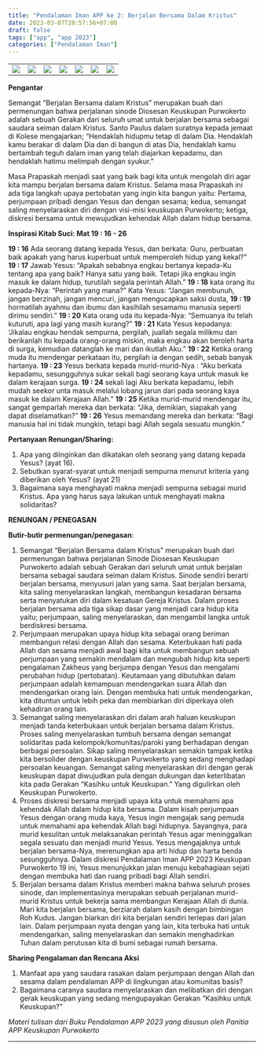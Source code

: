 ```yaml
---
title: "Pendalaman Iman APP ke 2: Berjalan Bersama Dalam Kristus"
date: 2023-03-07T20:57:56+07:00
draft: false
tags: ["app", "app 2023"]
categories: ["Pendalaman Iman"]
---
```

| | | | | | | |
|---|---|---|---|---|---|---|
| ![](/img/app7mar23.jpg) | ![](/img/app7mar231.jpg)  | ![](/img/app7mar232.jpg)  | ![](/img/app7mar233.jpg) | ![](/img/app7mar234.jpg) | ![](/img/app7mar235.jpg) | ![](/img/app7mar236.jpg) |

**Pengantar** 

Semangat “Berjalan Bersama dalam Kristus” merupakan buah dari permenungan bahwa perjalanan sinode Diosesan Keuskupan Purwokerto adalah sebuah Gerakan dari seluruh umat untuk berjalan bersama sebagai saudara seiman dalam Kristus. Santo Paulus dalam suratnya kepada jemaat di Kolese mengajarkan; “Hendaklah hidupmu tetap di dalam Dia. Hendaklah kamu berakar di dalam Dia dan di bangun di atas Dia, hendaklah kamu bertambah teguh dalam iman yang telah diajarkan kepadamu, dan hendaklah hatimu melimpah dengan syukur.” 

Masa Prapaskah menjadi saat yang baik bagi kita untuk mengolah diri agar kita mampu berjalan bersama dalam Kristus. Selama masa Prapaskah ini ada tiga langkah upaya pertobatan yang ingin kita bangun yaitu: Pertama, perjumpaan pribadi dengan Yesus dan dengan sesama; kedua, semangat saling menyelaraskan diri dengan visi-misi keuskupan Purwokerto; ketiga, diskresi bersama untuk mewujudkan kehendak Allah dalam hidup bersama. 

**Inspirasi Kitab Suci: Mat 19 : 16 - 26**

**19 : 16** Ada seorang datang kepada Yesus, dan berkata: Guru, perbuatan baik apakah yang harus kuperbuat untuk memperoleh hidup yang kekal?” 
**19 : 17** Jawab Yesus: “Apakah sebabnya engkau bertanya kepada-Ku tentang apa yang baik? Hanya satu yang baik. Tetapi jika engkau ingin masuk ke dalam hidup, turutilah segala perintah Allah.” 
**19 : 18** kata orang itu kepada-Nya: “Perintah yang mana?” Kata Yesus: “Jangan membunuh, jangan berzinah, jangan mencuri, jangan mengucapkan saksi dusta, 
**19 : 19** hormatilah ayahmu dan ibumu dan kasihilah sesamamu manusia seperti dirimu sendiri.” 
**19 : 20** Kata orang uda itu kepada-Nya: “Semuanya itu telah kuturuti, apa lagi yang masih kurang?” 
**19 : 21** Kata Yesus kepadanya: ‘Jikalau engkau hendak sempurna, pergilah, juallah segala milikmu dan berikanlah itu kepada orang-orang miskin, maka engkau akan beroleh harta di surga, kemudian datanglah ke mari dan ikutlah Aku.” 
**19 : 22** Ketika orang muda itu mendengar perkataan itu, pergilah ia dengan sedih, sebab banyak hartanya. 
**19 : 23** Yesus berkata kepada murid-murid-Nya : “Aku berkata kepadamu, sesungguhnya sukar sekali bagi seorang kaya untuk masuk ke dalam kerajaan surga. 
**19 : 24** sekali lagi Aku berkata kepadamu, lebih mudah seekor unta masuk melalui lobang jarun dari pada seorang kaya masuk ke dalam Kerajaan Allah.” 
**19 : 25** Ketika murid-murid mendengar itu, sangat gemparlah mereka dan berkata: “Jika, demikian, siapakah yang dapat diselamatkan?” 
**19 : 26** Yesus memandang mereka dan berkata: “Bagi manusia hal ini tidak mungkin, tetapi bagi Allah segala sesuatu mungkin.” 

**Pertanyaan Renungan/Sharing:** 

1.  Apa yang diinginkan dan dikatakan oleh seorang yang datang kepada Yesus? (ayat 16).
2.  Sebutkan syarat-syarat untuk menjadi sempurna menurut kriteria yang diberikan oleh Yesus? (ayat 21)
3.  Bagaimana saya menghayati makna menjadi sempurna sebagai murid Kristus. Apa yang harus saya lakukan untuk menghayati makna solidaritas? 

**RENUNGAN / PENEGASAN** 

**Butir-butir permenungan/penegasan**: 

1.  Semangat “Berjalan Bersama dalam Kristus” merupakan buah dari permenungan bahwa perjalanan Sinode Diosesan Keuskupan Purwokerto adalah sebuah Gerakan dari seluruh umat untuk berjalan bersama sebagai saudara seiman dalam Kristus. Sinode sendiri berarti berjalan bersama, menyusuri jalan yang sama. Saat berjalan bersama, kita saling menyelaraskan langkah, membangun kesadaran bersama serta menyatukan diri dalam kesatuan Gereja Kristus. Dalam proses berjalan bersama ada tiga sikap dasar yang menjadi cara hidup kita yaitu; perjumpaan, saling menyelaraskan, dan mengambil langka untuk berdiskresi bersama.
2.  Perjumpaan merupakan upaya hidup kita sebagai orang beriman membangun relasi dengan Allah dan sesama. Keterbukaan hati pada Allah dan sesama menjadi awal bagi kita untuk membangun sebuah perjumpaan yang semakin mendalam dan mengubah hidup kita seperti pengalaman Zakheus yang berjumpa dengan Yesus dan mengalami perubahan hidup (pertobatan). Keutamaan yang dibutuhkan dalam perjumpaan adalah kemampuan mendengarkan suara Allah dan mendengarkan orang lain. Dengan membuka hati untuk mendengarkan, kita dituntun untuk lebih peka dan membiarkan diri diperkaya oleh kehadiran orang lain.
3.  Semangat saling menyelaraskan diri dalam arah haluan keuskupan menjadi tanda keterbukaan untuk berjalan bersama dalam Kristus. Proses saling menyelaraskan tumbuh bersama dengan semangat solidaritas pada kelompok/komunitas/paroki yang berhadapan dengan berbagai persoalan. Sikap saling menyelaraskan semakin tampak ketika kita bersolider dengan keuskupan Purwokerto yang sedang menghadapi persoalan keuangan. Semangat saling menyelaraskan diri dengan gerak keuskupan dapat diwujudkan pula dengan dukungan dan keterlibatan kita pada Gerakan “Kasihku untuk Keuskupan.” Yang digulirkan oleh Keuskupan Purwokerto.
4.  Proses diskresi bersama menjadi upaya kita untuk memahami apa kehendak Allah dalam hidup kita bersama. Dalam kisah perjumpaan Yesus dengan orang muda kaya, Yesus ingin mengajak sang pemuda untuk memahami apa kehendak Allah bagi hidupnya. Sayangnya, para murid kesulitan untuk melaksanakan perintah Yesus agar meninggalkan segala sesuatu dan menjadi murid Yesus. Yesus mengajaknya untuk berjalan bersama-Nya, merenungkan apa arti hidup dan harta benda sesungguhnya. Dalam diskresi Pendalaman Iman APP 2023 Keuskupan Purwokerto 19 ini, Yesus menunjukkan jalan menuju kebahagiaan sejati dengan membuka hati dan ruang pribadi bagi Allah sendiri.
5.  Berjalan bersama dalam Kristus memberi makna bahwa seluruh proses sinode, dan implementasinya merupakan sebuah perjalanan murid-murid Kristus untuk bekerja sama membangun Kerajaan Allah di dunia. Mari kita berjalan bersama, berziarah dalam kasih dengan bimbingan Roh Kudus. Jangan biarkan diri kita berjalan sendiri terlepas dari jalan lain. Dalam perjumpaan nyata dengan yang lain, kita terbuka hati untuk mendengarkan, saling menyelaraskan dan semakin menghadirkan Tuhan dalam perutusan kita di bumi sebagai rumah bersama. 

**Sharing Pengalaman dan Rencana Aksi** 

1.  Manfaat apa yang saudara rasakan dalam perjumpaan dengan Allah dan sesama dalam pendalaman APP di lingkungan atau komunitas basis?
2.  Bagaimana caranya saudara menyelaraskan dan melibatkan diri dengan gerak keuskupan yang sedang mengupayakan Gerakan “Kasihku untuk Keuskupan?”

*Materi tulisan dari Buku Pendalaman APP 2023 yang disusun oleh Panitia APP Keuskupan Purwokerto*

------------------------------------------------------------------------